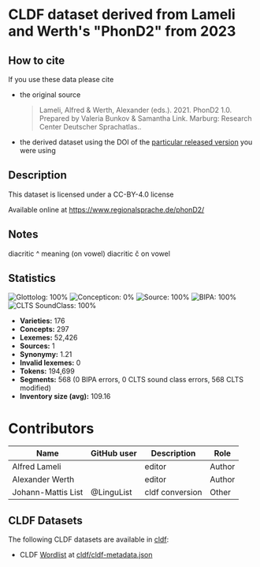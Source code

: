 # CLDF dataset derived from Lameli and Werth's "PhonD2" from 2023

## How to cite

If you use these data please cite
- the original source
  > Lameli, Alfred & Werth, Alexander (eds.). 2021. PhonD2 1.0. Prepared by Valeria Bunkov & Samantha Link. Marburg: Research Center Deutscher Sprachatlas..
- the derived dataset using the DOI of the [particular released version](../../releases/) you were using

## Description


This dataset is licensed under a CC-BY-4.0 license

Available online at https://www.regionalsprache.de/phonD2/

## Notes

diacritic ^ meaning (on vowel)
diacritic č on vowel





## Statistics


![Glottolog: 100%](https://img.shields.io/badge/Glottolog-100%25-brightgreen.svg "Glottolog: 100%")
![Concepticon: 0%](https://img.shields.io/badge/Concepticon-0%25-red.svg "Concepticon: 0%")
![Source: 100%](https://img.shields.io/badge/Source-100%25-brightgreen.svg "Source: 100%")
![BIPA: 100%](https://img.shields.io/badge/BIPA-100%25-brightgreen.svg "BIPA: 100%")
![CLTS SoundClass: 100%](https://img.shields.io/badge/CLTS%20SoundClass-100%25-brightgreen.svg "CLTS SoundClass: 100%")

- **Varieties:** 176
- **Concepts:** 297
- **Lexemes:** 52,426
- **Sources:** 1
- **Synonymy:** 1.21
- **Invalid lexemes:** 0
- **Tokens:** 194,699
- **Segments:** 568 (0 BIPA errors, 0 CLTS sound class errors, 568 CLTS modified)
- **Inventory size (avg):** 109.16

# Contributors

Name | GitHub user | Description | Role |
--- | --- | --- | --- |
Alfred Lameli | | editor | Author
Alexander Werth | | editor | Author
Johann-Mattis List | @LinguList| cldf conversion | Other




## CLDF Datasets

The following CLDF datasets are available in [cldf](cldf):

- CLDF [Wordlist](https://github.com/cldf/cldf/tree/master/modules/Wordlist) at [cldf/cldf-metadata.json](cldf/cldf-metadata.json)